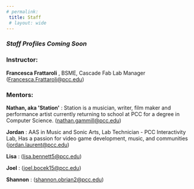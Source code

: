```yaml
---
# permalink: 
 title: Staff
 # layout: wide
---
```


### _Staff Profiles Coming Soon_

### Instructor: 
 __Francesca Frattaroli__ , BSME, Cascade Fab Lab Manager (Francesca.Frattaroli@pcc.edu)

### Mentors:

 __Nathan, aka 'Station'__ : Station is a musician, writer, film maker and performance artist currently returning to school at PCC for a degree in Computer Science.
(nathan.gammill@pcc.edu)

 __Jordan__ : AAS in Music and Sonic Arts, Lab Technician - PCC Interactivity Lab,
Has a passion for video game development, music, and communities (jordan.laurent@pcc.edu)

 __Lisa__ : (lisa.bennett5@pcc.edu)

 __Joel__ : (joel.bocek15@pcc.edu)

 __Shannon__ : (shannon.obrian2@pcc.edu)
